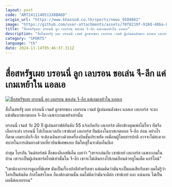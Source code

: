 ```yaml
---
layout: post
code: "ART2411140511X8BA6D"
origin_url: "https://www.khaosod.co.th/sports/news_9504862"
image: "https://github.com/user-attachments/assets/70f8219f-918d-48ba-8aec-a401ac68b05b"
title: "สื่อสหรัฐเผย บรอนนี่ ลูก เลบรอน ขอเล่น จี-ลีก แค่เกมเหย้าใน แอลเอ"
description: "สื่อในสหรัฐ เผย บรอนนี่ เจมส์ ลูกชายของ เลบรอน เจมส์ ผู้เล่นคนดังของ แอลเอ เลเกอร์ส จะลงแข่งขันบาสเกตบอล จี-ลีก เฉพาะเกมเหย้าเท่านั้นบรอนนี่ เจมส์"
category: "SPORTS"
language: "th"
date: 2024-11-14T05:46:37.311Z
---
```


# สื่อสหรัฐเผย บรอนนี่ ลูก เลบรอน ขอเล่น จี-ลีก แค่เกมเหย้าใน แอลเอ

[![สื่อสหรัฐเผย บรอนนี่ ลูก เลบรอน ขอเล่น จี-ลีก แค่เกมเหย้าใน แอลเอ](https://www.khaosod.co.th/wpapp/uploads/2024/11/LBJ2.jpg "สื่อสหรัฐเผย บรอนนี่ ลูก เลบรอน ขอเล่น จี-ลีก แค่เกมเหย้าใน แอลเอ")](https://www.khaosod.co.th/wpapp/uploads/2024/11/LBJ2.jpg)

สื่อในสหรัฐ เผย บรอนนี่ เจมส์ ลูกชายของ เลบรอน เจมส์ ผู้เล่นคนดังของ แอลเอ เลเกอร์ส จะลงแข่งขันบาสเกตบอล จี-ลีก เฉพาะเกมเหย้าเท่านั้น

บรอนนี่ เจมส์ วัย 20 ปี ผู้เล่นดราฟต์อันดับ 55 แจ้งเกิดกับ เลเกอร์ส เคียงข้างคุณพ่อไม่ไหว ทีมจึงเลือกจะส่ง บรอนนี่ ไปเก็บเลเวลกับ เซาธ์เบย์ เลเกอร์ส ทีมน้องในบาสเกตบอล จี-ลีก ก่อน อย่างไรก็ตาม เกมระดับจี-ลีก จะต้องเดินทางด้วยเครื่องบินชั้นประหยัด เหมือนผู้โดยสารปกติ อาจจะไม่สะดวกสบายในการเดินทางด้วยเที่ยวบินพิเศษแบบ ทีมใหญ่ในระดับเอ็นบีเอ

ล่าสุด ไบรอัน วินด์ฮอร์สต์ สื่อของอีเอสพีเอ็น เผยว่า “เขาจะเล่นกับ เซาธ์​เบย์ เลเกอร์ส เฉพาะเกมในบ้าน เขาจะเป็นผู้เล่นพาร์ตไทม์เท่านั้นใน จี-ลีก เขาจะไม่เดินทางไปเกมเยือนด้วยยูไนเต็ด แอร์ไลน์”

“เขาต้องการการดูแลที่พิเศษ มันเป็นเรื่องปกติสำหรับเขา แต่ผมคิดว่ามันจะเป็นผลเสียกับเขา ผมไม่รู้ว่าใครเป็นต้นคิด ถ้าสโมสรโอเค ก็คงต้องตามนั้น ผมไม่คิดว่ามันจะดีต่อ เซาธ์เบย์ และ แน่นอน ไม่เป็นผลดีต่อเลบรอน”